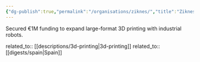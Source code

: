 ```yaml
---
{"dg-publish":true,"permalink":"/organisations/ziknes/","title":"Ziknes"}
---
```



Secured €1M funding to expand large-format 3D printing with industrial robots.

related_to:: [[descriptions/3d-printing\|3d-printing]]
related_to:: [[digests/spain\|Spain]]
